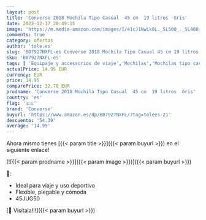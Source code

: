 ```yaml
---
layout: post
title: 'Converse 2018 Mochila Tipo Casual  45 cm  19 litros  Gris'
date: 2022-12-17 20:49:15
image: 'https://m.media-amazon.com/images/I/41cJ1NwLk8L._SL500_._SL400_.jpg'
comments: true
category: ofertas
author: 'tole.es'
slug: 'B07927NXFL-es Converse 2018 Mochila Tipo Casual 45 cm 19 litros Gris'
sku: 'B07927NXFL-es'
tags: [ 'Equipaje y accessorios de viaje','Mochilas','Mochilas tipo casual','Moda','converse','mochila','🇪🇸', ]
actualPrice: 14.95 EUR
currency: EUR
price: 14.95
comparePrice: 32.78 EUR
prodname: 'Converse 2018 Mochila Tipo Casual  45 cm  19 litros  Gris'
country: 'es'
flag: '🇪🇸'
brand: 'Converse'
buyurl: 'https://www.amazon.es/dp/B07927NXFL/?tag=tolees-21'
descuento: '54.39'
average: '14.95'
---
```


Ahora mismo tienes [{{< param title >}}]({{< param buyurl >}}) en el siguiente enlace!

[![{{< param prodname >}}]({{< param image >}})]({{< param buyurl >}})

🔎:

- Ideal para viaje y uso deportivo
- Flexible, plegable y cómoda
- 45JUG50

[🛒 Visítala!!!]({{< param buyurl >}})
